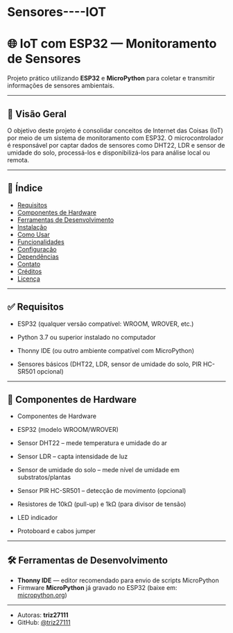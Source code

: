 ﻿# Sensores----IOT
# 🌐 IoT com ESP32 — Monitoramento de Sensores

Projeto prático utilizando **ESP32** e **MicroPython** para coletar e transmitir informações de sensores ambientais.

---

## 📝 Visão Geral

O objetivo deste projeto é consolidar conceitos de Internet das Coisas (IoT) por meio de um sistema de monitoramento com ESP32. O microcontrolador é responsável por captar dados de sensores como DHT22, LDR e sensor de umidade do solo, processá-los e disponibilizá-los para análise local ou remota.

---

## 📑 Índice

* [Requisitos](#-requisitos)
* [Componentes de Hardware](#-componentes-de-hardware)
* [Ferramentas de Desenvolvimento](#-ferramentas-de-desenvolvimento)
* [Instalação](#-instalação)
* [Como Usar](#-como-usar)
* [Funcionalidades](#-funcionalidades)
* [Configuração](#-configuração)
* [Dependências](#-dependências)
* [Contato](#-contato)
* [Créditos](#-créditos)
* [Licença](#-licença)

---

## ✅ Requisitos
* ESP32 (qualquer versão compatível: WROOM, WROVER, etc.)

* Python 3.7 ou superior instalado no computador

* Thonny IDE (ou outro ambiente compatível com MicroPython)

* Sensores básicos (DHT22, LDR, sensor de umidade do solo, PIR HC-SR501 opcional)
---

## 🔌 Componentes de Hardware
* Componentes de Hardware

* ESP32 (modelo WROOM/WROVER)

* Sensor DHT22 – mede temperatura e umidade do ar

* Sensor LDR – capta intensidade de luz

* Sensor de umidade do solo – mede nível de umidade em substratos/plantas

* Sensor PIR HC-SR501 – detecção de movimento (opcional)

* Resistores de 10kΩ (pull-up) e 1kΩ (para divisor de tensão)

* LED indicador

* Protoboard e cabos jumper
---

## 🛠️ Ferramentas de Desenvolvimento

* **Thonny IDE** — editor recomendado para envio de scripts MicroPython
* Firmware **MicroPython** já gravado no ESP32 (baixe em: [micropython.org](https://micropython.org/download/esp32/))

---
* Autoras: **triz27111**
* GitHub: [@triz27111](https://github.com/triz27111)

